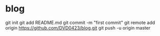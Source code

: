 # blog
git init
git add README.md
git commit -m "first commit"
git remote add origin https://github.com/DVD0423/blog.git
git push -u origin master
